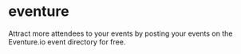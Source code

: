 # eventure
Attract more attendees to your events by posting your events on the Eventure.io event directory for free.
